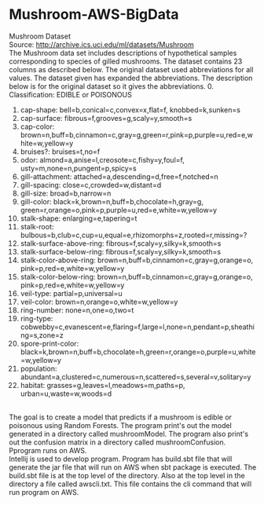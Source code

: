 # Mushroom-AWS-BigData
Mushroom Dataset<br>
Source: http://archive.ics.uci.edu/ml/datasets/Mushroom<br>
The Mushroom data set includes descriptions of hypothetical samples corresponding to species of gilled mushrooms. The dataset contains 23 columns as described below. The original dataset used abbreviations for all values. The dataset given has expanded the abbreviations. The description below is for the original dataset so it gives the abbreviations.
0. Classification: EDIBLE or POISONOUS<br>
1. cap-shape: bell=b,conical=c,convex=x,flat=f, knobbed=k,sunken=s<br>
2. cap-surface: fibrous=f,grooves=g,scaly=y,smooth=s<br>
3. cap-color: brown=n,buff=b,cinnamon=c,gray=g,green=r,pink=p,purple=u,red=e,white=w,yellow=y<br>
4. bruises?: bruises=t,no=f<br>
5. odor: almond=a,anise=l,creosote=c,fishy=y,foul=f, usty=m,none=n,pungent=p,spicy=s<br>
6. gill-attachment: attached=a,descending=d,free=f,notched=n<br>
7. gill-spacing: close=c,crowded=w,distant=d<br>
8. gill-size: broad=b,narrow=n<br>
9. gill-color: black=k,brown=n,buff=b,chocolate=h,gray=g, green=r,orange=o,pink=p,purple=u,red=e,white=w,yellow=y<br>
10. stalk-shape: enlarging=e,tapering=t<br>
11. stalk-root: bulbous=b,club=c,cup=u,equal=e,rhizomorphs=z,rooted=r,missing=?<br>
12. stalk-surface-above-ring: fibrous=f,scaly=y,silky=k,smooth=s<br>
13. stalk-surface-below-ring: fibrous=f,scaly=y,silky=k,smooth=s<br>
14. stalk-color-above-ring: brown=n,buff=b,cinnamon=c,gray=g,orange=o, pink=p,red=e,white=w,yellow=y<br>
15. stalk-color-below-ring: brown=n,buff=b,cinnamon=c,gray=g,orange=o, pink=p,red=e,white=w,yellow=y<br>
16. veil-type: partial=p,universal=u<br>
17. veil-color: brown=n,orange=o,white=w,yellow=y<br>
18. ring-number: none=n,one=o,two=t<br>
19. ring-type: cobwebby=c,evanescent=e,flaring=f,large=l,none=n,pendant=p,sheathing=s,zone=z<br>
20. spore-print-color: black=k,brown=n,buff=b,chocolate=h,green=r,orange=o,purple=u,white=w,yellow=y<br>
21. population: abundant=a,clustered=c,numerous=n,scattered=s,several=v,solitary=y<br>
22. habitat: grasses=g,leaves=l,meadows=m,paths=p, urban=u,waste=w,woods=d<br>
<br>
The goal is to create a model that predicts if a mushroom is edible or poisonous using Random Forests. The program print's out the model generated in a directory called mushroomModel. The program also print's out the confusion matrix in a directory called mushroomConfusion.<br>
Pprogram runs on AWS.<br>
Intellij is used to develop program. Program has build.sbt file that will generate the jar file that will run on AWS when sbt package is executed.
The build.sbt file is at the top level of the directory. Also at the top level in the directory a file called awscli.txt. This file contains the cli command that will run program on AWS.
